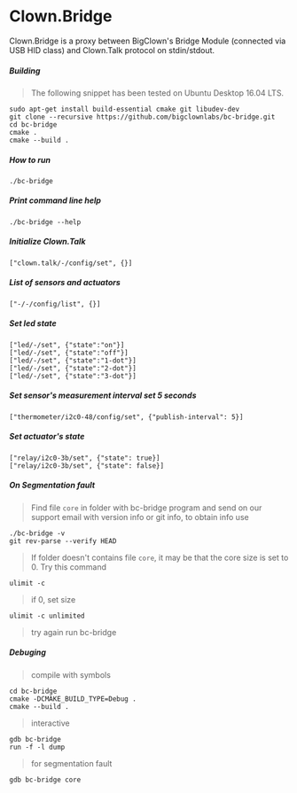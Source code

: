 # Clown.Bridge

Clown.Bridge is a proxy between BigClown's Bridge Module
(connected via USB HID class) and Clown.Talk protocol on stdin/stdout.

##### Building

> The following snippet has been tested on Ubuntu Desktop 16.04 LTS.

    sudo apt-get install build-essential cmake git libudev-dev 
    git clone --recursive https://github.com/bigclownlabs/bc-bridge.git
    cd bc-bridge
    cmake .
    cmake --build .

##### How to run

    ./bc-bridge

##### Print command line help

    ./bc-bridge --help


##### Initialize Clown.Talk

    ["clown.talk/-/config/set", {}]

##### List of sensors and actuators 

    ["-/-/config/list", {}]
    
##### Set led state

    ["led/-/set", {"state":"on"}]
    ["led/-/set", {"state":"off"}]
    ["led/-/set", {"state":"1-dot"}]
    ["led/-/set", {"state":"2-dot"}]
    ["led/-/set", {"state":"3-dot"}]

##### Set sensor's measurement interval set 5 seconds

    ["thermometer/i2c0-48/config/set", {"publish-interval": 5}]
    
##### Set actuator's state
    
    ["relay/i2c0-3b/set", {"state": true}]
    ["relay/i2c0-3b/set", {"state": false}]


##### On Segmentation fault

> Find file `core` in folder with bc-bridge program and send on our support email with version info or git info, 
to obtain info use

    ./bc-bridge -v
    git rev-parse --verify HEAD

> If folder doesn't contains file `core`, it may be that the core size is set to 0. Try this command 

    ulimit -c

> if 0, set size
 
    ulimit -c unlimited

> try again run bc-bridge 

   
##### Debuging

> compile with symbols

    cd bc-bridge
    cmake -DCMAKE_BUILD_TYPE=Debug .
    cmake --build .
    
> interactive

    gdb bc-bridge
    run -f -l dump

> for segmentation fault
    
    gdb bc-bridge core

 
